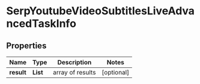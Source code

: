 # SerpYoutubeVideoSubtitlesLiveAdvancedTaskInfo


## Properties

| Name | Type | Description | Notes |
|------------ | ------------- | ------------- | -------------|
**result** | **List<SerpYoutubeVideoSubtitlesLiveAdvancedResultInfo>** | array of results |[optional]|